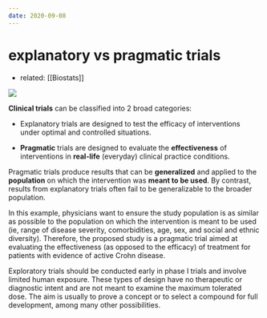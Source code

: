 ```yaml
---
date: 2020-09-08
---
```


# explanatory vs pragmatic trials

- related: [[Biostats]]

![](https://photos.thisispiggy.com/file/wikiFiles/20200908203446_19.png)

**Clinical trials** can be classified into 2 broad categories:

- Explanatory trials are designed to test the efficacy of interventions under optimal and controlled situations.

- **Pragmatic** trials are designed to evaluate the **effectiveness** of interventions in **real-life** (everyday) clinical practice conditions.

Pragmatic trials produce results that can be **generalized** and applied to the **population** on which the intervention was **meant to be used**.  By contrast, results from explanatory trials often fail to be generalizable to the broader population.

In this example, physicians want to ensure the study population is as similar as possible to the population on which the intervention is meant to be used (ie, range of disease severity, comorbidities, age, sex, and social and ethnic diversity).  Therefore, the proposed study is a pragmatic trial aimed at evaluating the effectiveness (as opposed to the efficacy) of treatment for patients with evidence of active Crohn disease.

Exploratory trials should be conducted early in phase I trials and involve limited human exposure.  These types of design have no therapeutic or diagnostic intent and are not meant to examine the maximum tolerated dose.  The aim is usually to prove a concept or to select a compound for full development, among many other possibilities.
